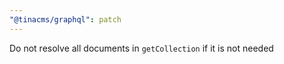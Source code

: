 ```yaml
---
"@tinacms/graphql": patch
---
```


Do not resolve all documents in `getCollection` if it is not needed
